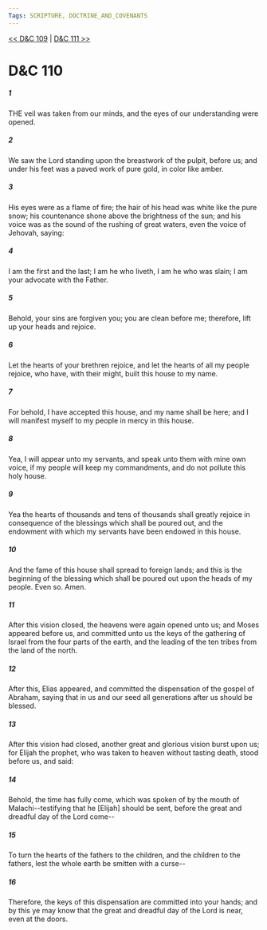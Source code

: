 ```yaml
---
Tags: SCRIPTURE, DOCTRINE_AND_COVENANTS
---
```


[<< D&C 109](DOCTRINE_AND_COVENANTS/D&C_109.md) | [D&C 111 >>](DOCTRINE_AND_COVENANTS/D&C_111.md)

# D&C 110

##### 1
 THE veil was taken from our minds, and the eyes of our understanding were opened.
##### 2
 We saw the Lord standing upon the breastwork of the pulpit, before us; and under his feet was a paved work of pure gold, in color like amber.
##### 3
 His eyes were as a flame of fire; the hair of his head was white like the pure snow; his countenance shone above the brightness of the sun; and his voice was as the sound of the rushing of great waters, even the voice of Jehovah, saying:
##### 4
 I am the first and the last; I am he who liveth, I am he who was slain; I am your advocate with the Father.
##### 5
 Behold, your sins are forgiven you; you are clean before me; therefore, lift up your heads and rejoice.
##### 6
 Let the hearts of your brethren rejoice, and let the hearts of all my people rejoice, who have, with their might, built this house to my name.
##### 7
 For behold, I have accepted this house, and my name shall be here; and I will manifest myself to my people in mercy in this house.
##### 8
 Yea, I will appear unto my servants, and speak unto them with mine own voice, if my people will keep my commandments, and do not pollute this holy house.
##### 9
 Yea the hearts of thousands and tens of thousands shall greatly rejoice in consequence of the blessings which shall be poured out, and the endowment with which my servants have been endowed in this house.
##### 10
 And the fame of this house shall spread to foreign lands; and this is the beginning of the blessing which shall be poured out upon the heads of my people. Even so. Amen.
##### 11
 After this vision closed, the heavens were again opened unto us; and Moses appeared before us, and committed unto us the keys of the gathering of Israel from the four parts of the earth, and the leading of the ten tribes from the land of the north.
##### 12
 After this, Elias appeared, and committed the dispensation of the gospel of Abraham, saying that in us and our seed all generations after us should be blessed.
##### 13
 After this vision had closed, another great and glorious vision burst upon us; for Elijah the prophet, who was taken to heaven without tasting death, stood before us, and said:
##### 14
 Behold, the time has fully come, which was spoken of by the mouth of Malachi--testifying that he [Elijah] should be sent, before the great and dreadful day of the Lord come--
##### 15
 To turn the hearts of the fathers to the children, and the children to the fathers, lest the whole earth be smitten with a curse--
##### 16
 Therefore, the keys of this dispensation are committed into your hands; and by this ye may know that the great and dreadful day of the Lord is near, even at the doors.
